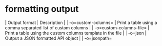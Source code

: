 # formatting output

| Output format                     | Description                                                                                              |
| -o=custom-columns=<spec>          | Print a table using a comma separated list of custom columns                                             |
| -o=custom-columns-file=<filename> | Print a table using the custom columns template in the <filename> file                                   |
| -o=json                           | Output a JSON formatted API object                                                                       |
| -o=jsonpath=<template>            | Print the fields defined in a jsonpath expression                                                        |
| -o=jsonpath-file=<filename>       | Print the fields defined by the jsonpath expression in the <filename> file                               |
| -o=name                           | Print only the resource name and nothing else                                                            |
| -o=wide                           | Output in the plain-text format with any additional information, and for pods, the node name is included |
| -o=yaml                           | Output a YAML formatted API object                                                                       |

**Custom columns**

```bash

# All images running in a cluster
kubectl get pods -A -o=custom-columns='DATA:spec.containers[*].image'

# All images running in namespace: default, grouped by Pod
kubectl get pods --namespace default --output=custom-columns="NAME:.metadata.name,IMAGE:.spec.containers[*].image"

 # All images excluding "k8s.gcr.io/coredns:1.6.2"
kubectl get pods -A -o=custom-columns='DATA:spec.containers[?(@.image!="k8s.gcr.io/coredns:1.6.2")].image'

# All fields under metadata regardless of name
kubectl get pods -A -o=custom-columns='DATA:metadata.*'

```
